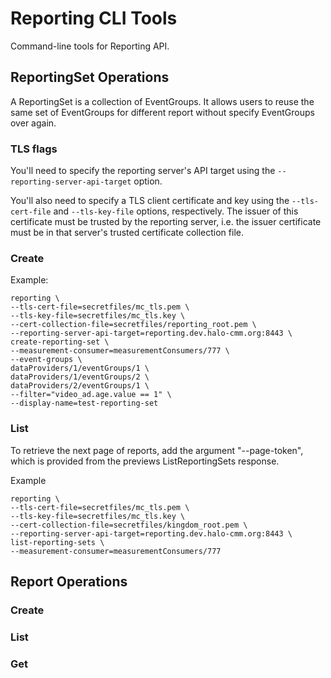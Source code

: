 # Reporting CLI Tools

Command-line tools for Reporting API.

## ReportingSet Operations

A ReportingSet is a collection of EventGroups. It allows users to reuse the same 
set of EventGroups for different report without specify EventGroups over again.

### TLS flags

You'll need to specify the reporting server's API target using the
`--reporting-server-api-target` option.

You'll also need to specify a TLS client certificate and key using the
`--tls-cert-file` and `--tls-key-file` options, respectively. The issuer of this
certificate must be trusted by the reporting server, i.e. the issuer
certificate must be in that server's trusted certificate collection file.

### Create

Example:
```shell
reporting \
--tls-cert-file=secretfiles/mc_tls.pem \
--tls-key-file=secretfiles/mc_tls.key \
--cert-collection-file=secretfiles/reporting_root.pem \
--reporting-server-api-target=reporting.dev.halo-cmm.org:8443 \
create-reporting-set \
--measurement-consumer=measurementConsumers/777 \
--event-groups \
dataProviders/1/eventGroups/1 \
dataProviders/1/eventGroups/2 \
dataProviders/2/eventGroups/1 \
--filter="video_ad.age.value == 1" \
--display-name=test-reporting-set
```

### List

To retrieve the next page of reports, add the argument "--page-token", which is
provided from the previews ListReportingSets response.

Example
```shell
reporting \
--tls-cert-file=secretfiles/mc_tls.pem \
--tls-key-file=secretfiles/mc_tls.key \
--cert-collection-file=secretfiles/kingdom_root.pem \
--reporting-server-api-target=reporting.dev.halo-cmm.org:8443 \
list-reporting-sets \
--measurement-consumer=measurementConsumers/777
```

## Report Operations

### Create

### List

### Get